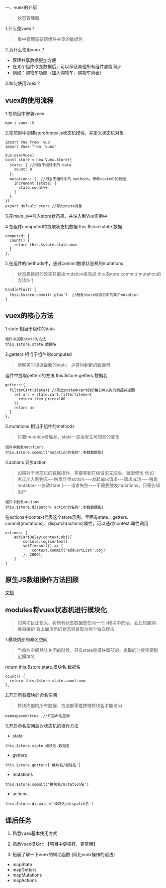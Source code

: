 一、vuex的介绍
> 状态管理器

1.什么是vuex？
> 集中管理需要跨组件共享的数据包

2.为什么使用vuex？
  + 管理共享数据更加方便
  + 在某个组件改变数据后，可以保证其他所有组件都能同步
  + 例如：购物车功能（加入购物车、购物车列表）

3.如何使用vuex？

##  vuex的使用流程
1.在项目中安装vuex
```
npm i vuex -S
```

2.在项目中创建store/index.js状态机模块，并定义状态机对象
```
import Vue from 'vue'
import Vuex from 'vuex'

Vue.use(Vuex)
const store = new Vuex.Store({
  state: { //相当于组件中的 data
    count: 0
  },
  mutations: {  //相当于组件中的 methods，修改state中的数据
    increment (state) {
      state.count++
    }
  }
})
export default store //导出store对象
```
3.在main.js中引入store状态机，并注入到Vue实例中

4.在组件computed中提取状态机数据
this.$store.state.数据 
```
computed: {
  count() {
    return this.$store.state.num 
  }
},
```

5.在组件的methods中，通过commit触发状态机的mutations
> 状态机数据的改变只能由mutation来完成
this.$store.commit('mutation的方法名')
```
handlePlus() {
  this.$store.commit('plus')  //触发store状态机中的某个mutation
}
```

## vuex的核心方法

1.state       相当于组件的data
```
组件中提取state的方法
this.$store.state.数据名
```

2.getters     相当于组件的computed
> 能够实时根据最新的state，运算得到新的数据包

组件中提取getters的方法
this.$store.getters.数据名
```
getters:{
  filterCart(state){ //筛选state中cart的价格100以内的商品并返回
    let arr = state.cart.filter(item=>{
      return item.price<100  
    })
    return arr
  }
},
```

3.mutations   相当于组件的methods
> 只要mutation被触发，state一定会发生可预测的变化

```
组件中触发mutations
this.$store.commit('mutation的名称',参数数据包)
```

4.actions     异步action
> 如果对于状态机的数据操作，需要等到在线请求完成后，延迟修改
例如：点击加入购物车---触发异步action----发起ajax请求---请求成功----触发mutation---修改state
                                                |----请求失败----不需要触发mutations，只需告知用户
```
组件中触发actions
this.$store.dispatch('action的名称',参数数据包)
```
在actions中context代表这个store示例，里面有state、getters、commit(mutations)、dispatch(actions)属性，可以通过context.属性调用
```
actions: {
    addCartDelay(context,obj){
        console.log(context)
        setTimeout(() => {
            context.commit('addCartList',obj)
        }, 2000);
    }
}
```
## 原生JS数组操作方法回顾
[文档](https://developer.mozilla.org/zh-CN/docs/Web/JavaScript/Reference/Global_Objects/Array/filter)

## modules将vuex状态机进行模块化
> 如果项目比较大，将所有状态数据放在同一个js模块中的话，会比较臃肿，难易维护
> 将上面演示的状态机提取为两个独立模块

1.模块内部的命名空间
> 当命名空间默认关闭的时候，只有state是模块局部的，提取的时候需要制定模块名

return this.$store.state.模块名.数据名 
```
count() {
  return this.$store.state.count.num 
},
```
2.开启所有模块的命名空间
> 模块内部的所有数据、方法都需要携带模块名才能访问
```
namespaced:true  //开启命名空间
```

3.开启命名空间后对状态机的操作方法
  + state
  ```
  this.$store.state.模块名.数据名
  ```
  + getters
  ```
  this.$store.getters['模块名/属性名']
  ```
  + mutations
  ```
  this.$store.commit('模块名/mutation名')
  ```
  + actions
  ```
  this.$store.dispatch('模块名/dispatch名')
  ```

## 课后任务
1. 熟悉vuex基本使用方式

2. 熟悉vuex模块化 【项目中更推荐、更常用】

3. 拓展了解一下vuex的辅助函数 (简化vuex操作的语法)
  + mapState
  + mapGetters
  + mapMutations
  + mapActions



